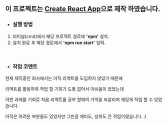 ## 이 프로젝트는 [Create React App](https://github.com/facebook/create-react-app)으로 제작 하였습니다.


* ### 실행 방법

1. 터미널(cmd)에서 해당 프로젝트 경로에 **'npm'** 설치.
2. 설치 완료 후 해당 경로에서 **'npm run start'** 입력. 

<br/>

* ### 작업 코멘트

현재 재직중인 회사에서는 아직 리액트를 도입하지 않았기 때문에

리액트를 활용하여 작업 할 기회가 도통 없어서 아쉬움이 컸었는데

이번 과제를 기회로 처음 리액트를 공부 할때의 기억을 되살리며 재밌게 작업 할 수 있었습니다.

아직은 어려운 부분들도 있었지만 그만큼 재미도, 성취도 큰 작업이였습니다. :)


